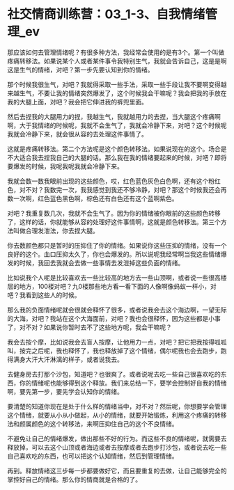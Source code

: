 # 社交情商训练营：03_1-3、自我情绪管理_ev

那应该如何去管理情绪呢？有很多种方法，我经常会使用的是有3个。第一个叫做疼痛转移法。如果说某个人或者某件事令我特别生气，我就会告诉自己，这是是啊这是生气的情绪，对吧？第一步先要认知到你的情绪。

那个时候我很生气，对吧？我就得采取一些手法，采取一些手段让我不要啊变得越来越生气，不要让我的情绪突然爆发了，这个时候我会干嘛呢？我会把我的手放在我的大腿上面，对吧？我会把它伸进我的裤兜里面。

然后去捏我的大腿用力的捏，我越生气，我就越用力的去捏，当大腿这个疼痛啊啊，大于我情绪的时候呢，我就不会生气了，我就会冷静下来，对吧？这个时候呢我就会冷静下来，就会很从容的去处理这件事情了。

这就是疼痛转移法。第二个方法呢是这个颜色转移法。如果说现在的这个。场合是不大适合我去捏我自己的大腿的话。那么我在我的情绪要起来的时候，对吧？即将要爆发的时候，我呢我呢我就会冷静下来。

我就会数一数我眼前出现的这些颜色，哎，红色蓝色灰色白色啊，还有这个粉红色，对不对？我数完一次，我我感觉到我还不够冷静，对吧？那这个时候我还会再数一次啊，红色蓝色黑色啊，棕色还有白色还有这个蓝啊紫色。

对吧？我重复数几次，我就不会生气了。因为你的情绪被你眼前的这些颜色转移了，这样的话，你就能够从容的处理好这件事情啊，这就是颜色转移法。第三个方法叫做合理发泄法，你去捏大腿。

你去数颜色都只是暂时的压抑住了你的情绪。如果说你这些压抑的情绪，没有一个良好的这个。血口压抑太久了，你也会爆发的。所以说呢我经常啊当我这些情绪爆发的时候，我回去我就会去做一些事情去发泄掉这些负面的情绪。

比如说我个人呢是比较喜欢去一些比较高的地方去一些山顶啊，或者说一些很高楼层的地方，100楼对吧？九0楼那些地方看一看下面的人像啊像蚂蚁一样小，对吧？我看到这些人的时候。

那么我的负面情绪呢就会很就会释怀了很多，或者说我会去这个海边啊，一望无际的大海，对吧？我站在这个大海面前，对吧？我也会很释怀，因为这些都是小事了，对不对？如果说你暂时去不了这些地方呢，我会干嘛呢？

我会去按个摩，比如说我会去盲人按摩，让他用力一点，对吧？把它把我按得呱呱叫，按完之后呢，我也释怀了，我也释放掉了这个情绪，偶尔呢我也会去跑步，跑得满身大汗大汗淋漓的样子，或者说我去。

去健身房去打那个沙包，知道吧？也很爽了。或者说呢去吃一些自己很喜欢吃的东西，你的情绪呢也能够得到这个释放。我们来总结一下，要学会控制好自我的情绪啊，要先第一步，要先学会认知你的情绪。

要清楚的知道你现在是处于什么样的情绪当中，对不对？然后呢，你想要学会管理这个情绪，就要从小从小做起，从小的情绪，就要开始锻炼，利用这个疼痛的转移法和颜属颜色的这个转移法，来啊压抑住自己的这个不良情绪。

不避免让自己的情绪爆发，做出那些不好的行为。而这些不良的情绪呢，就需要去释放掉，可以去这个山顶或者海边或者去按摩或者去跑步打沙包，或者说去吃一些自己喜欢吃的东西，也可以把这个认知情绪，然后到管理情绪。

再到。释放情绪这三步每一步都要做好它，而且要重复的去做，让自己能够完全的掌控好自己的情绪。那么你的情商就是合格的了。

